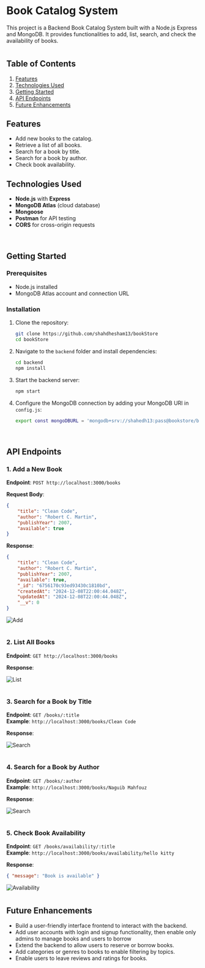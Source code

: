 # Book Catalog System

This project is a Backend Book Catalog System built with a Node.js Express and MongoDB. It provides functionalities to add, list, search, and check the availability of books.

#

## **Table of Contents**
1. [Features](#features)
2. [Technologies Used](#technologies-used)
3. [Getting Started](#getting-started)
4. [API Endpoints](#api-endpoints)
7. [Future Enhancements](#future-enhancements)


## **Features**

- Add new books to the catalog.
- Retrieve a list of all books.
- Search for a book by title.
- Search for a book by author.
- Check book availability.



## **Technologies Used**

- **Node.js** with **Express**
- **MongoDB Atlas** (cloud database)
- **Mongoose**
- **Postman** for API testing
- **CORS** for cross-origin requests

<br>

## **Getting Started**

### Prerequisites
- Node.js installed
- MongoDB Atlas account and connection URL

### Installation
1. Clone the repository:
   ```bash
   git clone https://github.com/shahdhesham13/bookStore
   cd bookStore
   ```
2. Navigate to the `backend` folder and install dependencies:
   ```bash
   cd backend
   npm install
   ```
3. Start the backend server:
   ```bash
   npm start
   ```

4. Configure the MongoDB connection by adding your MongoDB URI in `config.js`:

    ```bash
    export const mongoDBURL = 'mongodb+srv://shahedh13:pass@bookstore/booCollection'
    ```

<br>

## **API Endpoints**

### 1. **Add a New Book**
**Endpoint**: `POST http://localhost:3000/books`  

**Request Body**:
```json
{
    "title": "Clean Code",
    "author": "Robert C. Martin",
    "publishYear": 2007,
    "available": true
}
```
**Response**:
```json
{
    "title": "Clean Code",
    "author": "Robert C. Martin",
    "publishYear": 2007,
    "available": true,
    "_id": "6756170c93ed93430c1810bd",
    "createdAt": "2024-12-08T22:00:44.048Z",
    "updatedAt": "2024-12-08T22:00:44.048Z",
    "__v": 0
}
```
![Add](path-to-add-book-screenshot.png)

#

### 2. **List All Books**
**Endpoint**: `GET http://localhost:3000/books` 

**Response**:

![List](path-to-list-all-books-screenshot.png)

#

### 3. **Search for a Book by Title**
**Endpoint**: `GET /books/:title`  
**Example**: `http://localhost:3000/books/Clean Code`

**Response**:

![Search](path-to-search-book-screenshot.png)

#

### 4. **Search for a Book by Author**
**Endpoint**: `GET /books/:author`  
**Example**: `http://localhost:3000/books/Naguib Mahfouz`

**Response**:

![Search](path-to-search-book-screenshot.png)

#

### 5. **Check Book Availability**
**Endpoint**: `GET /books/availability/:title`  
**Example**: `http://localhost:3000/books/availability/hello kitty`

**Response**:
```json
{ "message": "Book is available" }
```
![Availability](path-to-check-availability-screenshot.png)


#

## **Future Enhancements**
- Build a user-friendly interface frontend to interact with the backend. 
- Add user accounts with login and signup functionality, then enable only admins to manage books and users to borrow
- Extend the backend to allow users to reserve or borrow books.
- Add categories or genres to books to enable filtering by topics.
- Enable users to leave reviews and ratings for books.


